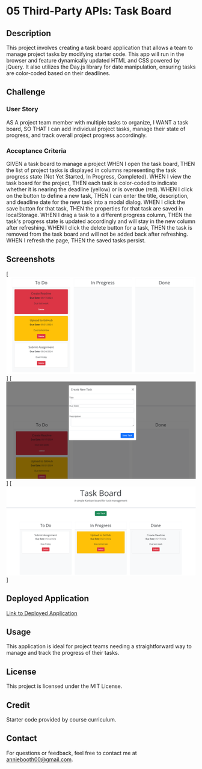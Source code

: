 # 05 Third-Party APIs: Task Board

## Description

This project involves creating a task board application that allows a team to manage project tasks by modifying starter code. This app will run in the browser and feature dynamically updated HTML and CSS powered by jQuery. It also utilizes the Day.js library for date manipulation, ensuring tasks are color-coded based on their deadlines.

## Challenge
### User Story

AS A project team member with multiple tasks to organize,
I WANT a task board,
SO THAT I can add individual project tasks, manage their state of progress, and track overall project progress accordingly.

### Acceptance Criteria

GIVEN a task board to manage a project
WHEN I open the task board, THEN the list of project tasks is displayed in columns representing the task progress state (Not Yet Started, In Progress, Completed).
WHEN I view the task board for the project, THEN each task is color-coded to indicate whether it is nearing the deadline (yellow) or is overdue (red).
WHEN I click on the button to define a new task, THEN I can enter the title, description, and deadline date for the new task into a modal dialog.
WHEN I click the save button for that task, THEN the properties for that task are saved in localStorage.
WHEN I drag a task to a different progress column, THEN the task's progress state is updated accordingly and will stay in the new column after refreshing.
WHEN I click the delete button for a task, THEN the task is removed from the task board and will not be added back after refreshing.
WHEN I refresh the page, THEN the saved tasks persist.

## Screenshots
[![Landing Page Light](./Assets/ToDoImg.png)]
[![Landing Page Dark](./Assets/CreateTaskImg.png)]
[![Posts Page Light](./Assets/ProgressDoneImg.png)]

## Deployed Application
[Link to Deployed Application](https://anniebooth00.github.io/Web-APIs-Challenge-Personal-Blog/index.html)

## Usage
This application is ideal for project teams needing a straightforward way to manage and track the progress of their tasks.

## License
This project is licensed under the MIT License.

## Credit
Starter code provided by course curriculum.

## Contact
For questions or feedback, feel free to contact me at anniebooth00@gmail.com.
